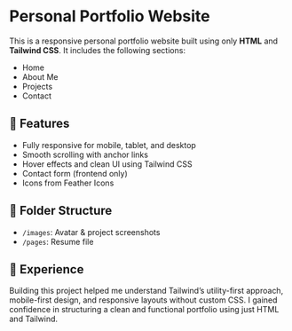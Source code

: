 # Personal Portfolio Website

This is a responsive personal portfolio website built using only **HTML** and **Tailwind CSS**. It includes the following sections:
- Home
- About Me
- Projects
- Contact

## 🔧 Features
- Fully responsive for mobile, tablet, and desktop
- Smooth scrolling with anchor links
- Hover effects and clean UI using Tailwind CSS
- Contact form (frontend only)
- Icons from Feather Icons

## 📂 Folder Structure
- `/images`: Avatar & project screenshots
- `/pages`: Resume file

## 🌟 Experience
Building this project helped me understand Tailwind’s utility-first approach, mobile-first design, and responsive layouts without custom CSS. I gained confidence in structuring a clean and functional portfolio using just HTML and Tailwind.
